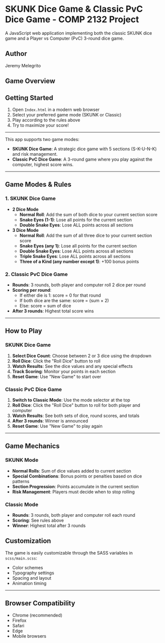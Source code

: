 # SKUNK Dice Game & Classic PvC Dice Game - COMP 2132 Project

A JavaScript web application implementing both the classic SKUNK dice game 
and a Player vs Computer (PvC) 3-round dice game.

## Author

Jeremy Melegrito

## Game Overview

## Getting Started

1. Open `Index.html` in a modern web browser
2. Select your preferred game mode (SKUNK or Classic)
3. Play according to the rules above
4. Try to maximize your score!

---

This app supports two game modes:
- **SKUNK Dice Game**: A strategic dice game with 5 sections (S-K-U-N-K) and risk management.
- **Classic PvC Dice Game**: A 3-round game where you play against the computer, highest score wins.
---

## Game Modes & Rules

### 1. SKUNK Dice Game
- **2 Dice Mode**
  - **Normal Roll**: Add the sum of both dice to your current section score
  - **Snake Eyes (1-1)**: Lose all points for the current section
  - **Double Snake Eyes**: Lose ALL points across all sections
- **3 Dice Mode**
  - **Normal Roll**: Add the sum of all three dice to your current section score
  - **Snake Eyes (any 1)**: Lose all points for the current section
  - **Double Snake Eyes**: Lose ALL points across all sections
  - **Triple Snake Eyes**: Lose ALL points across all sections
  - **Three of a Kind (any number except 1)**: +100 bonus points

### 2. Classic PvC Dice Game
- **Rounds**: 3 rounds, both player and computer roll 2 dice per round
- **Scoring per round**:
  - If either die is 1: score = 0 for that round
  - If both dice are the same: score = (sum × 2)
  - Else: score = sum of dice
- **After 3 rounds**: Highest total score wins
---

## How to Play

### SKUNK Dice Game
1. **Select Dice Count**: Choose between 2 or 3 dice using the dropdown
2. **Roll Dice**: Click the "Roll Dice" button to roll
3. **Watch Results**: See the dice values and any special effects
4. **Track Scoring**: Monitor your points in each section
5. **Reset Game**: Use "New Game" to start over

### Classic PvC Dice Game
1. **Switch to Classic Mode**: Use the mode selector at the top
2. **Roll Dice**: Click the "Roll Dice" button to roll for both player and computer
3. **Watch Results**: See both sets of dice, round scores, and totals
4. **After 3 rounds**: Winner is announced
5. **Reset Game**: Use "New Game" to play again

---

## Game Mechanics

### SKUNK Mode
- **Normal Rolls**: Sum of dice values added to current section
- **Special Combinations**: Bonus points or penalties based on dice patterns
- **Section Progression**: Points accumulate in the current section
- **Risk Management**: Players must decide when to stop rolling

### Classic Mode
- **Rounds**: 3 rounds, both player and computer roll each round
- **Scoring**: See rules above
- **Winner**: Highest total after 3 rounds

## Customization

The game is easily customizable through the SASS variables in `scss/main.scss`:
- Color schemes
- Typography settings
- Spacing and layout
- Animation timing

---

## Browser Compatibility

- Chrome (recommended)
- Firefox
- Safari
- Edge
- Mobile browsers

